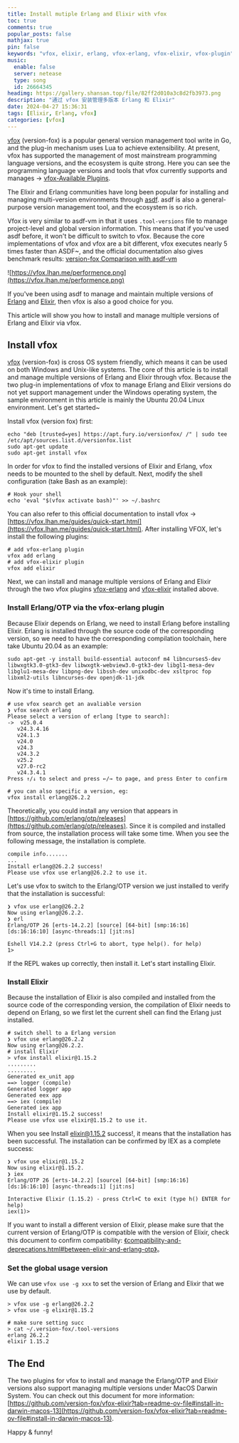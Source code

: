 ```yaml
---
title: Install mutiple Erlang and Elixir with vfox
toc: true
comments: true
popular_posts: false
mathjax: true
pin: false
keywords: "vfox, elixir, erlang, vfox-erlang, vfox-elixir, vfox-plugin"
music:
  enable: false
  server: netease
  type: song
  id: 26664345
headimg: https://gallery.shansan.top/file/82ff2d010a3c8d2fb3973.png
description: "通过 vfox 安装管理多版本 Erlang 和 Elixir"
date: 2024-04-27 15:36:31
tags: [Elixir, Erlang, vfox]
categories: [vfox]
---
```


[vfox](https://vfox.lhan.me/) (version-fox) is a popular general version management tool write in Go, and the plug-in mechanism uses Lua to achieve extensibility. At present, vfox has supported the management of most mainstream programming language versions, and the ecosystem is quite strong. Here you can see the programming language versions and tools that vfox currently supports and manages -> [vfox-Available Plugins](https://vfox.lhan.me/plugins/available.html).

The Elixir and Erlang communities have long been popular for installing and managing multi-version environments through [asdf](https://asdf-vm.com/). asdf is also a general-purpose version management tool, and the ecosystem is so rich.

Vfox is very similar to asdf-vm in that it uses  `.tool-versions` file to manage project-level and global version information. This means that if you've used asdf before, it won't be difficult to switch to vfox. Because the core implementations of vfox and vfox are a bit different, vfox executes nearly 5 times faster than ASDF~, and the official documentation also gives benchmark results: [version-fox Comparison with asdf-vm](https://vfox.lhan.me/misc/vs-asdf.html)

![https://vfox.lhan.me/performence.png](https://vfox.lhan.me/performence.png)

If you've been using asdf to manage and maintain multiple versions of [Erlang](https://www.erlang.org/) and [Elixir](https://elixir-lang.org/), then vfox is also a good choice for you.

This article will show you how to install and manage multiple versions of Erlang and Elixir via vfox.

## Install vfox

[vfox](https://vfox.lhan.me/) (version-fox) is cross OS system friendly, which means it can be used on both Windows and Unix-like systems. The core of this article is to install and manage multiple versions of Erlang and Elixir through vfox. Because the two plug-in implementations of vfox to manage Erlang and Elixir versions do not yet support management under the Windows operating system, the sample environment in this article is mainly the Ubuntu 20.04 Linux environment. Let's get started~

Install vfox (version fox) first:

```shell
echo "deb [trusted=yes] https://apt.fury.io/versionfox/ /" | sudo tee /etc/apt/sources.list.d/versionfox.list
sudo apt-get update
sudo apt-get install vfox
```

In order for vfox to find the installed versions of Elixir and Erlang, vfox needs to be mounted to the shell by default. Next, modify the shell configuration (take Bash as an example):

```shell
# Hook your shell
echo 'eval "$(vfox activate bash)"' >> ~/.bashrc
```

You can also refer to this official documentation to install vfox -> [https://vfox.lhan.me/guides/quick-start.html](https://vfox.lhan.me/guides/quick-start.html). After installing VFOX, let's install the following plugins:

```shell
# add vfox-erlang plugin
vfox add erlang
# add vfox-elixir plugin
vfox add elixir
```

Next, we can install and manage multiple versions of Erlang and Elixir through the two vfox plugins [vfox-erlang](https://github.com/version-fox/vfox-erlang) and [vfox-elixir](https://github.com/version-fox/vfox-elixir) installed above.

### Install Erlang/OTP via the vfox-erlang plugin

Because Elixir depends on Erlang, we need to install Erlang before installing Elixir. Erlang is installed through the source code of the corresponding version, so we need to have the corresponding compilation toolchain, here take Ubuntu 20.04 as an example:

```shell
sudo apt-get -y install build-essential autoconf m4 libncurses5-dev libwxgtk3.0-gtk3-dev libwxgtk-webview3.0-gtk3-dev libgl1-mesa-dev libglu1-mesa-dev libpng-dev libssh-dev unixodbc-dev xsltproc fop libxml2-utils libncurses-dev openjdk-11-jdk
```

Now it's time to install Erlang.

```shell
# use vfox search get an avaliable version
❯ vfox search erlang
Please select a version of erlang [type to search]: 
->  v25.0.4
   v24.3.4.16
   v24.1.3
   v24.0
   v24.3
   v24.3.2
   v25.2
   v27.0-rc2
   v24.3.4.1
Press ↑/↓ to select and press ←/→ to page, and press Enter to confirm

# you can also specific a version, eg:
vfox install erlang@26.2.2
```

Theoretically, you could install any version that appears in [https://github.com/erlang/otp/releases](https://github.com/erlang/otp/releases). Since it is compiled and installed from source, the installation process will take some time. When you see the following message, the installation is complete.

```shell
compile info.......
...
Install erlang@26.2.2 success! 
Please use vfox use erlang@26.2.2 to use it.
```

Let's use vfox to switch to the Erlang/OTP version we just installed to verify that the installation is successful:

```shell
❯ vfox use erlang@26.2.2
Now using erlang@26.2.2.
❯ erl
Erlang/OTP 26 [erts-14.2.2] [source] [64-bit] [smp:16:16] [ds:16:16:10] [async-threads:1] [jit:ns]

Eshell V14.2.2 (press Ctrl+G to abort, type help(). for help)
1> 
```

If the REPL wakes up correctly, then install it. Let's start installing Elixir.

### Install Elixir

Because the installation of Elixir is also compiled and installed from the source code of the corresponding version, the compilation of Elixir needs to depend on Erlang, so we first let the current shell can find the Erlang just installed.

```shell
# switch shell to a Erlang version
❯ vfox use erlang@26.2.2
Now using erlang@26.2.2.
# install Elixir
> vfox install elixir@1.15.2
.........
.........
Generated ex_unit app
==> logger (compile)
Generated logger app
Generated eex app
==> iex (compile)
Generated iex app
Install elixir@1.15.2 success! 
Please use vfox use elixir@1.15.2 to use it.
```

When you see Install elixir@1.15.2 success!, it means that the installation has been successful. The installation can be confirmed by IEX as a complete success:

```shell
❯ vfox use elixir@1.15.2
Now using elixir@1.15.2.
❯ iex
Erlang/OTP 26 [erts-14.2.2] [source] [64-bit] [smp:16:16] [ds:16:16:10] [async-threads:1] [jit:ns]

Interactive Elixir (1.15.2) - press Ctrl+C to exit (type h() ENTER for help)
iex(1)> 
```


If you want to install a different version of Elixir, please make sure that the current version of Erlang/OTP is compatible with the version of Elixir, check this document to confirm compatibility: [《compatibility-and-deprecations.html#between-elixir-and-erlang-otp》](https://hexdocs.pm/elixir/1.16.2/compatibility-and-deprecations.html#between-elixir-and-erlang-otp)。

### Set the global usage version

We can use `vfox use -g xxx` to set the version of Erlang and Elixir that we use by default.

```shell
> vfox use -g erlang@26.2.2
> vfox use -g elixir@1.15.2

# make sure setting succ
> cat ~/.version-fox/.tool-versions 
erlang 26.2.2
elixir 1.15.2
```

## The End

The two plugins for vfox to install and manage the Erlang/OTP and Elixir versions also support managing multiple versions under MacOS Darwin System. You can check out this document for more information: [https://github.com/version-fox/vfox-elixir?tab=readme-ov-file#install-in-darwin-macos-13](https://github.com/version-fox/vfox-elixir?tab=readme-ov-file#install-in-darwin-macos-13).

Happy & funny!
